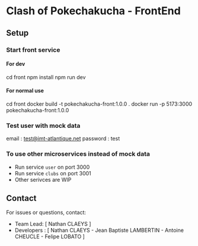 # Clash of Pokechakucha - FrontEnd

## Setup

### Start front service

#### For dev

cd front
npm install
npm run dev

#### For normal use

cd front
docker build -t pokechakucha-front:1.0.0 .
docker run -p 5173:3000  pokechakucha-front:1.0.0

### Test user with mock data

email : test@imt-atlantique.net 
password : test

### To use other microservices instead of mock data

- Run service `user` on port 3000
- Run service `clubs` on port 3001
- Other serivces are WIP

## Contact

For issues or questions, contact:

- Team Lead: [ Nathan CLAEYS ]
- Developers : [ Nathan CLAEYS - Jean Baptiste LAMBERTIN - Antoine CHEUCLE - Felipe LOBATO ]
